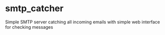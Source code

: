 # smtp_catcher
Simple SMTP server catching all incoming emails with simple web interface for checking messages
